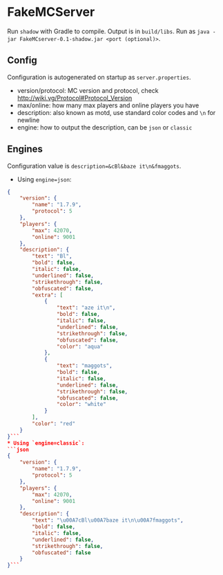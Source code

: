 FakeMCServer
==
Run `shadow` with Gradle to compile. Output is in `build/libs`.
Run as `java -jar FakeMCserver-0.1-shadow.jar <port (optional)>`.

Config
--
Configuration is autogenerated on startup as `server.properties`.
* version/protocol: MC version and protocol, check http://wiki.vg/Protocol#Protocol_Version
* max/online: how many max players and online players you have
* description: also known as motd, use standard color codes and `\n` for newline
* engine: how to output the description, can be `json` or `classic`

Engines
--
Configuration value is `description=&cBl&baze it\n&fmaggots`.
* Using `engine=json`:
```json
{
    "version": {
        "name": "1.7.9",
        "protocol": 5
    },
    "players": {
        "max": 42070,
        "online": 9001
    },
    "description": {
        "text": "Bl",
        "bold": false,
        "italic": false,
        "underlined": false,
        "strikethrough": false,
        "obfuscated": false,
        "extra": [
            {
                "text": "aze it\n",
                "bold": false,
                "italic": false,
                "underlined": false,
                "strikethrough": false,
                "obfuscated": false,
                "color": "aqua"
            },
            {
                "text": "maggots",
                "bold": false,
                "italic": false,
                "underlined": false,
                "strikethrough": false,
                "obfuscated": false,
                "color": "white"
            }
        ],
        "color": "red"
    }
}```
* Using `engine=classic`:
```json
{
    "version": {
        "name": "1.7.9",
        "protocol": 5
    },
    "players": {
        "max": 42070,
        "online": 9001
    },
    "description": {
        "text": "\u00A7cBl\u00A7baze it\n\u00A7fmaggots",
        "bold": false,
        "italic": false,
        "underlined": false,
        "strikethrough": false,
        "obfuscated": false
    }
}```